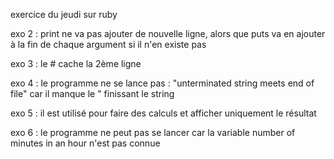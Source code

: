 <p>exercice du jeudi sur ruby</p>
<p>exo 2 : print ne va pas ajouter de nouvelle ligne, alors que puts va en ajouter à la fin de chaque argument si il n'en existe pas</p>
<p>exo 3 : le # cache la 2ème ligne</p>
<p>exo 4 : le programme ne se lance pas : "unterminated string meets end of file" car il manque le " finissant le string </p>
<p>exo 5 : il est utilisé pour faire des calculs et afficher uniquement le résultat</p>
<p>exo 6 : le programme ne peut pas se lancer car la variable number of minutes in an hour n'est pas connue</p>